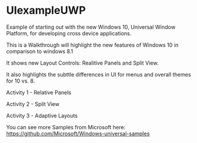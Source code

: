 # UIexampleUWP
Example of starting out with the new Windows 10, Universal Window Platform, for developing cross device applications. 

This is a Walkthrough will highlight the new features of Windows 10 in comparison to windows 8.1

It shows new Layout Controls: Realitive Panels and Split View. 

It also highlights the subttle differences in UI for menus and overall themes for 10 vs. 8. 

Activity 1 - Relative Panels

Activity 2 - Split View

Activity 3 - Adaptive Layouts

You can see more Samples from Microsoft here: https://github.com/Microsoft/Windows-universal-samples 
